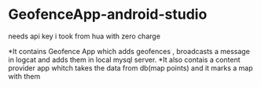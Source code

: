 # GeofenceApp-android-studio
needs api key i took from hua with zero charge

*It contains Geofence App which adds geofences , broadcasts a message in logcat and adds them in local mysql server.
*It also contais a content provider app whitch takes the data from db(map points) and it marks a map with them
